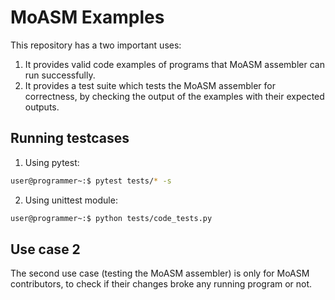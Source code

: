 # MoASM Examples

This repository has a two important uses:

1. It provides valid code examples of programs that MoASM assembler can run successfully.
2. It provides a test suite which tests the MoASM assembler for correctness, by checking the output of the examples with their expected outputs.

## Running testcases

1. Using pytest:

```bash
user@programmer~:$ pytest tests/* -s
```

2. Using unittest module:

```bash
user@programmer~:$ python tests/code_tests.py
```

## Use case 2

The second use case (testing the MoASM assembler) is only for MoASM contributors, to check if their changes broke any running program or not.